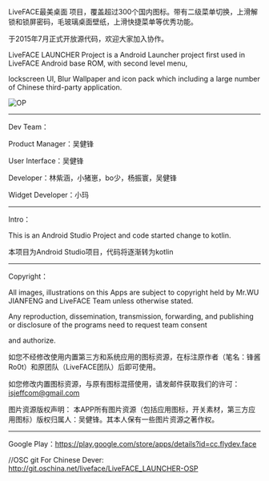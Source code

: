 LiveFACE最美桌面 项目，覆盖超过300个国内图标。带有二级菜单切换，上滑解锁和锁屏密码，毛玻璃桌面壁纸，上滑快捷菜单等优秀功能。

于2015年7月正式开放源代码，欢迎大家加入协作。 

LiveFACE LAUNCHER Project is a Android Launcher project first used in LiveFACE Android base ROM, with second level menu, 

lockscreen UI, Blur Wallpaper and icon pack which including a large number of Chinese third-party application.

![OP](http://git.oschina.net/uploads/images/2015/0607/121050_f54e122b_332283.png "OP")


---------------

Dev Team： 

Product Manager：吴健锋 

User Interface：吴健锋 

Developer：林紫涵，小猪崽，bo少，杨振寰，吴健锋

Widget Developer：小玛 

---------------

Intro： 

This is an Android Studio Project and code started change to kotlin.

本项目为Android Studio项目，代码将逐渐转为kotlin

---------------

Copyright： 

All images, illustrations on this Apps are subject to copyright held by Mr.WU JIANFENG and LiveFACE Team unless otherwise stated. 

Any reproduction, dissemination, transmission, forwarding, and publishing or disclosure of the programs need to request team consent

 and authorize.

如您不经修改使用内置第三方和系统应用的图标资源，在标注原作者（笔名：锋酱Ro0t）和原团队（LiveFACE团队）后即可使用。 

如您修改内置图标资源，与原有图标混搭使用，请发邮件获取我们的许可：isjeffcom@gmail.com

图片资源版权声明： 本APP所有图片资源（包括应用图标，开关素材，第三方应用图标）版权归属人：吴健锋。其本人保有一些图片资源之著作权。

---------------

Google Play：https://play.google.com/store/apps/details?id=cc.flydev.face

//OSC git For Chinese Dever:
http://git.oschina.net/liveface/LiveFACE_LAUNCHER-OSP
